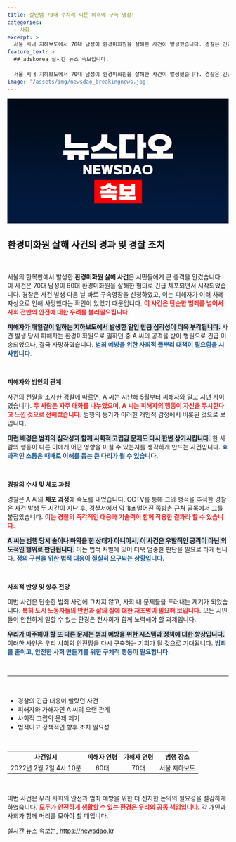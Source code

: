 ```yaml
---
title: 살인범 70대 수차례 찌른 의혹에 구속 영장!
categories:
  - 사회
excerpt: >
  서울 시내 지하보도에서 70대 남성이 환경미화원을 살해한 사건이 발생했습니다. 경찰은 긴급 체포 후 구속영장을 신청하며, 피해자는 심폐소생술에도 불구하고 사망했습니다. 범행 동기는 무시당했다고 판단한 것이라는데, 과연 어떤 배경이 숨겨져 있을까요?
feature_text: >
  ## adskorea 실시간 뉴스 속보입니다.

  서울 시내 지하보도에서 70대 남성이 환경미화원을 살해한 사건이 발생했습니다. 경찰은 긴급 체포 후 구속영장을 신청하며, 피해자는 심폐소생술에도 불구하고 사망했습니다. 범행 동기는 무시당했다고 판단한 것이라는데, 과연 어떤 배경이 숨겨져 있을까요?
image: '/assets/img/newsdao_breakingnews.jpg'
---
```


<p><img src="/assets/img/newsdao_breakingnews.jpg" alt="adskorea 속보" /></p>

<h2 data-ke-size="size26">환경미화원 살해 사건의 경과 및 경찰 조치</h2>

<p data-ke-size="size16">&nbsp;</p>

<p>서울의 한복판에서 발생한 <strong>환경미화원 살해 사건</strong>은 시민들에게 큰 충격을 안겼습니다. 이 사건은 70대 남성이 60대 환경미화원을 살해한 혐의로 긴급 체포되면서 시작되었습니다. 경찰은 사건 발생 다음 날 바로 구속영장을 신청하였고, 이는 피해자가 여러 차례 자상으로 인해 사망했다는 확인이 있었기 때문입니다. <b><span style="color: #ee2323;">이 사건은 단순한 범죄를 넘어서 사회 전반의 안전에 대한 우려를 불러일으킵니다.</span></b> </p>

<p><b><span style="background-color: #21538527;">피해자가 매일같이 일하는 지하보도에서 발생한 일인 만큼 심각성이 더욱 부각됩니다.</span></b>  사건 발생 당시 피해자는 환경미화원으로 일하던 중 A 씨의 공격을 받아 병원으로 긴급 이송되었으나, 결국 사망하였습니다. <b><span style="color: #1a5490;">범죄 예방을 위한 사회적 풀뿌리 대책이 필요함을 시사합니다.</span></b> </p>

<p data-ke-size="size16">&nbsp;</p>

<p><b>피해자와 범인의 관계</b></p>

<p>사건의 전말을 조사한 경찰에 따르면, A 씨는 지난해 5월부터 피해자와 알고 지낸 사이였습니다. <b><span style="color: #ee2323;">두 사람은 자주 대화를 나누었으며, A 씨는 피해자의 행동이 자신을 무시한다고 느낀 것으로 전해졌습니다.</span></b> 범행의 동기가 이러한 개인적 감정에서 비롯된 것으로 보입니다. </p>

<p><b><span style="background-color: #21538527;">이런 배경은 범죄의 심각성과 함께 사회적 고립감 문제도 다시 한번 상기시킵니다.</span></b> 한 사람의 행동이 다른 이에게 어떤 영향을 미칠 수 있는지를 생각하게 만드는 사건입니다. <b><span style="color: #1a5490;">효과적인 소통은 때때로 이해를 돕는 큰 다리가 될 수 있습니다.</span></b></p>

<p data-ke-size="size16">&nbsp;</p>

<p><b>경찰의 수사 및 체포 과정</b></p>

<p>경찰은 A 씨의 <strong>체포 과정</strong>에 속도를 내었습니다. CCTV를 통해 그의 행적을 추적한 경찰은 사건 발생 두 시간이 지난 후, 경찰서에서 약 1㎞ 떨어진 쪽방촌 근처 골목에서 그를 붙잡았습니다. <b><span style="color: #ee2323;">이는 경찰의 즉각적인 대응과 기술력이 함께 작용한 결과라 할 수 있습니다.</span></b> </p>

<p><b><span style="background-color: #21538527;">A 씨는 범행 당시 술이나 마약을 한 상태가 아니어서, 이 사건은 우발적인 공격이 아닌 의도적인 행위로 판단됩니다.</span></b> 이는 법적 처벌에 있어 더욱 엄중한 판단을 필요로 하게 됩니다. <b><span style="color: #1a5490;">정의 구현을 위한 법적 대응이 절실히 요구되는 상황입니다.</span></b></p>

<p data-ke-size="size16">&nbsp;</p>

<p><b>사회적 반향 및 향후 전망</b></p>

<p>이번 사건은 단순한 범죄 사건에 그치지 않고, 사회 내 문제들을 드러내는 계기가 되었습니다. <b><span style="color: #ee2323;">특히 도시 노동자들의 안전과 삶의 질에 대한 재조명이 필요해 보입니다.</span></b> 모든 시민들이 안전하게 일할 수 있는 환경은 전사회가 함께 노력해야 할 과제입니다.</p>

<p><b><span style="background-color: #21538527;">우리가 마주해야 할 또 다른 문제는 범죄 예방을 위한 시스템과 정책에 대한 향상입니다.</span></b> 이러한 사안은 우리 사회의 안전망을 다시 구축하는 기회가 될 것으로 기대됩니다. <b><span style="color: #1a5490;">범죄를 줄이고, 안전한 사회 만들기를 위한 구체적 행동이 필요합니다.</span></b></p>

<p data-ke-size="size16">&nbsp;</p>

<hr>

<p data-ke-size="size16">&nbsp;</p>

<ul>
  <li>경찰의 긴급 대응이 빨랐던 사건</li>
  <li>피해자와 가해자인 A 씨의 오랜 관계</li>
  <li>사회적 고립의 문제 제기</li>
  <li>법적이고 정책적인 향후 조치 필요성</li>
</ul>

<p data-ke-size="size16">&nbsp;</p>

<table style="width: 100%;">
  <tr>
    <td style="text-align: center; height: 17px;"><b>사건일시</b></td>
    <td style="text-align: center; height: 17px;"><b>피해자 연령</b></td>
    <td style="text-align: center; height: 17px;"><b>가해자 연령</b></td>
    <td style="text-align: center; height: 17px;"><b>범행 장소</b></td>
  </tr>
  <tr>
    <td style="text-align: center; height: 17px;">2022년 2월 2일 4시 10분</td>
    <td style="text-align: center; height: 17px;">60대</td>
    <td style="text-align: center; height: 17px;">70대</td>
    <td style="text-align: center; height: 17px;">서울 지하보도</td>
  </tr>
</table>

<p data-ke-size="size16">&nbsp;</p>

<p>이번 사건은 우리 사회의 안전과 범죄 예방을 위한 더 진지한 논의의 필요성을 절감하게 하였습니다. <b><span style="color: #ee2323;">모두가 안전하게 생활할 수 있는 환경은 우리의 공동 책임입니다.</span></b> 각 개인과 사회가 함께 머리를 모아야 할 때입니다.</p>
실시간 뉴스 속보는, <a href="https://newsdao.kr" rel="dofollow">https://newsdao.kr</a>


